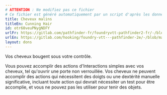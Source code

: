 ```yaml
---
# ATTENTION : Ne modifiez pas ce fichier
# Ce fichier est généré automatiquement par un script d'après les données du module Foundry VTT officiel et de sa traduction
title: Cheveux malins
titleEn: Cunning Hair
id: otr60veuPNygNDFY
urlFr: https://gitlab.com/pathfinder-fr/foundryvtt-pathfinder2-fr/-/blob/master/data/feats/otr60veuPNygNDFY.htm
urlEn: https://gitlab.com/hooking/foundry-vtt---pathfinder-2e/-/blob/master/packs/data/feats.db/cunning-hair.json
layout: dons
---
```

Vos cheveux bougent sous votre contrôle.

Vous pouvez accomplir des actions d'Interactions simples avec vos cheveux, tel qu'ouvrir une porte non verrouillée. Vos cheveux ne peuvent accomplir des actions qui nécessitent des doigts ou une dextérité manuelle significative, incluant toute action qui devrait nécessiter un test pour être accomplie, et vous ne pouvez pas les utiliser pour tenir des objets.
